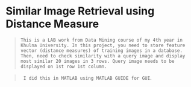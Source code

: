 # Similar Image Retrieval using Distance Measure
> ```This is a LAB work from Data Mining course of my 4th year in Khulna University. In this project, you need to store feature vector (distance measures) of training images in a database. Then, need to check similarity with a query image and display most similar 20 images in 3 rows. Query image needs to be displayed on 1st row 1st column.```

> `` I did this in MATLAB using MATLAB GUIDE for GUI``.
